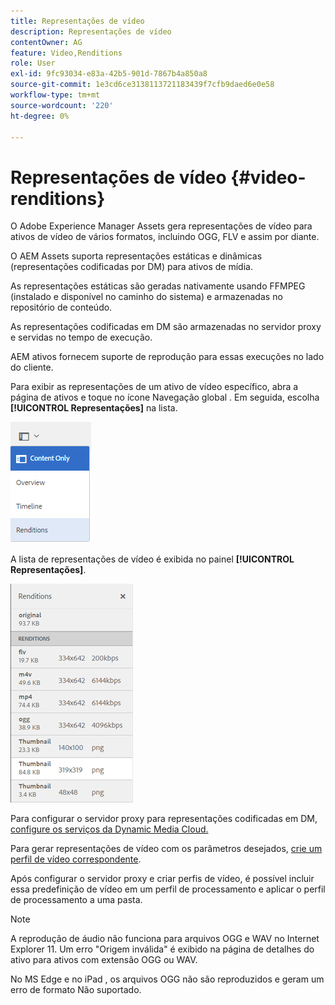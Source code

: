 ```yaml
---
title: Representações de vídeo
description: Representações de vídeo
contentOwner: AG
feature: Video,Renditions
role: User
exl-id: 9fc93034-e83a-42b5-901d-7867b4a850a8
source-git-commit: 1e3cd6ce3138113721183439f7cfb9daed6e0e58
workflow-type: tm+mt
source-wordcount: '220'
ht-degree: 0%

---
```


# Representações de vídeo {#video-renditions}

O Adobe Experience Manager Assets gera representações de vídeo para ativos de vídeo de vários formatos, incluindo OGG, FLV e assim por diante.

O AEM Assets suporta representações estáticas e dinâmicas (representações codificadas por DM) para ativos de mídia.

As representações estáticas são geradas nativamente usando FFMPEG (instalado e disponível no caminho do sistema) e armazenadas no repositório de conteúdo.

As representações codificadas em DM são armazenadas no servidor proxy e servidas no tempo de execução.

AEM ativos fornecem suporte de reprodução para essas execuções no lado do cliente.

Para exibir as representações de um ativo de vídeo específico, abra a página de ativos e toque no ícone Navegação global . Em seguida, escolha **[!UICONTROL Representações]** na lista.

![chlimage_1-478](assets/chlimage_1-478.png)

A lista de representações de vídeo é exibida no painel **[!UICONTROL Representações]**.

![chlimage_1-479](assets/chlimage_1-479.png)

Para configurar o servidor proxy para representações codificadas em DM, [configure os serviços da Dynamic Media Cloud.](config-dynamic.md)

Para gerar representações de vídeo com os parâmetros desejados, [crie um perfil de vídeo correspondente](video-profiles.md).

Após configurar o servidor proxy e criar perfis de vídeo, é possível incluir essa predefinição de vídeo em um perfil de processamento e aplicar o perfil de processamento a uma pasta.

>[!NOTE]
>
>A reprodução de áudio não funciona para arquivos OGG e WAV no Internet Explorer 11. Um erro &quot;Origem inválida&quot; é exibido na página de detalhes do ativo para ativos com extensão OGG ou WAV.
>
>No MS Edge e no iPad , os arquivos OGG não são reproduzidos e geram um erro de formato Não suportado.
